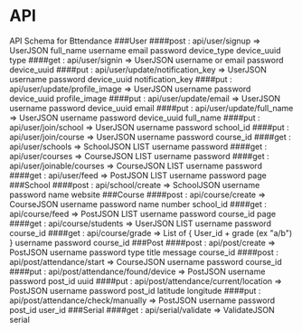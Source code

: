 API
=================
API Schema for Bttendance
###User
####post : api/user/signup => UserJSON
    full_name
    username
    email
    password
    device_type
    device_uuid
    type
####get : api/user/signin => UserJSON
    username or email
    password
    device_uuid
####put : api/user/update/notification_key => UserJSON
    username
    password
    device_uuid
    notification_key
####put : api/user/update/profile_image => UserJSON
    username
    password
    device_uuid
    profile_image
####put : api/user/update/email => UserJSON
    username
    password
    device_uuid
    email
####put : api/user/update/full_name => UserJSON
    username
    password
    device_uuid
    full_name
####put : api/user/join/school => UserJSON
    username
    password
    school_id
####put : api/user/join/course => UserJSON
    username
    password
    course_id
####get : api/user/schools => SchoolJSON LIST
    username
    password
####get : api/user/courses => CourseJSON LIST
    username
    password
####get : api/user/joinable/courses => CourseJSON LIST
    username
    password
####get : api/user/feed => PostJSON LIST
    username
    password
    page
###School
####post : api/school/create => SchoolJSON
    username
    password
    name
    website
###Course
####post : api/course/create => CourseJSON
    username
    password
    name
    number
    school_id
####get : api/course/feed => PostJSON LIST
    username
    password
    course_id
    page
####get : api/course/students => UserJSON LIST
    username
    password
    course_id
####get : api/course/grade => List of { User_id + grade (ex "a/b") }
    username
    password
    course_id
###Post
####post : api/post/create => PostJSON
    username
    password
    type
    title
    message
    course_id
####post : api/post/attendance/start => CourseJSON
    username
    password
    course_id
####put : api/post/attendance/found/device => PostJSON
    username
    password
    post_id
    uuid
####put : api/post/attendance/current/location => PostJSON
    username
    password
    post_id
    latitude
    longitude
####put : api/post/attendance/check/manually => PostJSON
    username
    password
    post_id
    user_id
###Serial
####get : api/serial/validate => ValidateJSON
    serial
